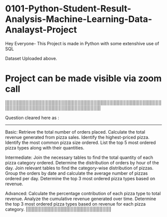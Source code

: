 # 0101-Python-Student-Result-Analysis-Machine-Learning-Data-Analayst-Project

Hey Everyone- This Project is made in Python with some extenshive use of SQL

Dataset Uploaded above.

# Project can be made visible via zoom call

||||||||||||||||||||||||||||||||||||||||||||||||||||||||||||||||||||||||||||||||||||||||||||||||||||||||||||||||||||||||||||||||||||||||||||||||||||||||||||||||||||||||||||||

Question cleared here as :
____________________________________________________________
Basic:
Retrieve the total number of orders placed.
Calculate the total revenue generated from pizza sales.
Identify the highest-priced pizza.
Identify the most common pizza size ordered.
List the top 5 most ordered pizza types along with their quantities.


Intermediate:
Join the necessary tables to find the total quantity of each pizza category ordered.
Determine the distribution of orders by hour of the day.
Join relevant tables to find the category-wise distribution of pizzas.
Group the orders by date and calculate the average number of pizzas ordered per day.
Determine the top 3 most ordered pizza types based on revenue.

Advanced:
Calculate the percentage contribution of each pizza type to total revenue.
Analyze the cumulative revenue generated over time.
Determine the top 3 most ordered pizza types based on revenue for each pizza category.
|||||||||||||||||||||||||||||||||||||||||||||||||||||||||||
